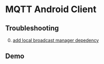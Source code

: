 # MQTT Android Client

## Troubleshooting

0. [add local broadcast manager depedency](https://stackoverflow.com/questions/51097099/can-not-resolve-import-localbroadcastmanager-on-statement-android-support-v4-con)

## Demo


